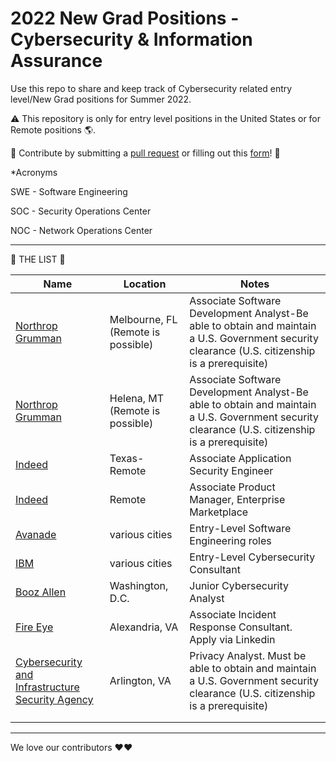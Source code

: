 # 2022 New Grad Positions - Cybersecurity & Information Assurance 


Use this repo to share and keep track of Cybersecurity related entry level/New Grad positions for Summer 2022. 

⚠️ This repository is only for entry level positions in the United States or for Remote positions 🌎.

🤗 Contribute by submitting a [pull request](https://github.com/susam/gitpr#create-pull-request) or filling out this [form](https://forms.gle/SCt2YcxzpPvEWoEU7)! 🤗

*Acronyms

SWE - Software Engineering

SOC - Security Operations Center

NOC - Network Operations Center 

-------------------------------------------------------------------------

📝 THE LIST 📝

|     Name      |   Location    |    Notes      |
| ------------- | ------------- | ------------  |
| [Northrop Grumman](https://www.northropgrumman.com/jobs/Melbourne-----FL/Information-Technology/21010154/associate-software-development-analyst/)  | Melbourne, FL (Remote is possible)| Associate Software Development Analyst-Be able to obtain and maintain a U.S. Government security clearance (U.S. citizenship is a prerequisite)|
| [Northrop Grumman]()  | Helena, MT (Remote is possible)  |Associate Software Development Analyst-Be able to obtain and maintain a U.S. Government security clearance (U.S. citizenship is a prerequisite)|
| [Indeed](https://www.indeed.com/viewjob?jk=1109bb2ee65ac49d&tk=1fev9fspisabt802)  | Texas-Remote  | Associate Application Security Engineer |
| [Indeed](https://www.indeed.com/viewjob?jk=7bee612740042bcd&tk=1fev9fspisabt802)  | Remote  | Associate Product Manager, Enterprise Marketplace | 
|[Avanade](https://careers.avanade.com/jobsenusurl/JobDetail/Entry-Level-North-America-General-Opportunities/26060?source=LinkedIn)|various cities| Entry-Level Software Engineering roles |
| [IBM](https://careers.ibm.com/job/13738065/entry-level-cybersecurity-consultant-2022-remote/?codes=SN_LinkedIn&Codes=SN_LinkedIn)| various cities | Entry-Level Cybersecurity Consultant |
|[Booz Allen](https://careers.boozallen.com/talent/JobDetail/Washington-Cybersecurity-Analyst-Junior-R0117298/45338?utm_campaign=google_jobs_apply&utm_source=google_jobs_apply&utm_medium=organic)|Washington, D.C. | Junior Cybersecurity Analyst |
|[Fire Eye](https://www.linkedin.com/jobs/view/associate-incident-response-consultant-entry-level-2022-at-fireeye-inc-2698127292/?utm_campaign=google_jobs_apply&utm_source=google_jobs_apply&utm_medium=organic)| Alexandria, VA | Associate Incident Response Consultant. Apply via Linkedin | 
|[Cybersecurity and Infrastructure Security Agency](https://www.usajobs.gov/GetJob/ViewDetails/611176700)| Arlington, VA | Privacy Analyst. Must be able to obtain and maintain a U.S. Government security clearance (U.S. citizenship is a prerequisite)|
|[]()|
|[]()|



<!--- 
| Content Cell  | Content Cell  |
| Content Cell  | Content Cell  |
| Content Cell  | Content Cell  |
| Content Cell  | Content Cell  |
| Content Cell  | Content Cell  |
| Content Cell  | Content Cell  |
| Content Cell  | Content Cell  |
 --->

--------------------------------------------------------------------------


We love our contributors ❤️❤️
